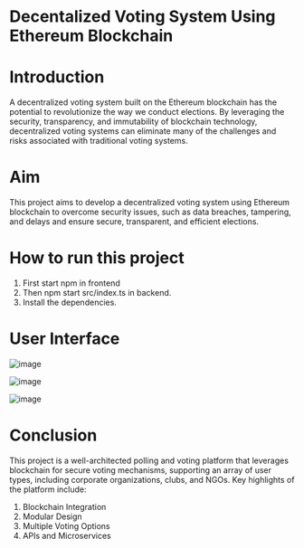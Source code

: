 # Decentalized Voting System Using Ethereum Blockchain

# Introduction
<p>A decentralized voting system built on the Ethereum blockchain has the potential to revolutionize the way we conduct elections. By leveraging the security, transparency, and immutability of blockchain technology, decentralized voting systems can eliminate many of the challenges and risks associated with traditional voting systems.</p> 

# Aim
This project aims to develop a decentralized voting system using Ethereum blockchain to overcome security issues, such as data breaches, tampering, and delays and ensure secure, transparent, and efficient elections. 


# How to run this project
1. First start npm in frontend
2. Then npm start src/index.ts  in backend.
3. Install the dependencies. 
   

# User Interface
![image](https://github.com/user-attachments/assets/50835de0-a0b8-474b-b495-d898143876ed)

![image](https://github.com/user-attachments/assets/305f9eb9-529c-4bde-ad9b-0401beb511e9)

![image](https://github.com/user-attachments/assets/4ac76e4a-b8ae-4ed0-b892-4f44af81e0d8)


# Conclusion
This project is a well-architected polling and voting platform that leverages blockchain for secure voting mechanisms, supporting an array of user types, including corporate organizations, clubs, and NGOs. Key highlights of the platform include:
1. Blockchain Integration
2. Modular Design
3. Multiple Voting Options
4. APIs and Microservices



